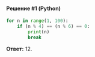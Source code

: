 #### Решение #1 (Python)
```python
for n in range(1, 100):
	if (n % 4) == (n % 6) == 0:
		print(n)
		break
```
**Ответ:** 12.
